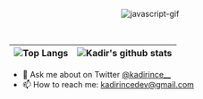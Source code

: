 <p align="center" >
  <img src="https://raw.githubusercontent.com/kadir-ince/kadir-ince/master/logo.gif"  alt="javascript-gif">
</p>



<br>

| ![Top Langs](https://github-readme-stats.vercel.app/api/top-langs/?username=kadir-ince&hide_langs_below=1&hide_border=true&hide=html,dart&langs_count=6) | ![Kadir's github stats](https://github-readme-stats.vercel.app/api/?username=kadir-ince&show_icons=true&title_color=3080ed&icon_color=3080ed&text_color=9f9f9f&bg_color=ffffff,issues&hide_border=true&count_private=true) |
|------------------------------------------------------------------------------------------------------------|------------------------------------------------------------------------------------------------------------------------------------------------------------------------------------------------------------------|
<!--
 🌱 I’m Currently Learning 
<code title="Swift"><img height="30" src="https://upload.wikimedia.org/wikipedia/commons/thumb/9/9d/Swift_logo.svg/1138px-Swift_logo.svg.png"></code>
- 🛠 My Development Environment <code title="macOS"><img height="30"  src="https://img.icons8.com/color/48/000000/mac-logo.png"></code>
<code title="Xcode"><img height="30" src="https://raw.githubusercontent.com/github/explore/80688e429a7d4ef2fca1e82350fe8e3517d3494d/topics/xcode/xcode.png"></code> <br> 
- 📸 I use for design: 
<code title="Photoshop"><img height="27" src="https://upload.wikimedia.org/wikipedia/commons/thumb/a/af/Adobe_Photoshop_CC_icon.svg/1200px-Adobe_Photoshop_CC_icon.svg.png"></code>
<code title="Illustrator"><img height="27" src="https://upload.wikimedia.org/wikipedia/commons/thumb/f/fb/Adobe_Illustrator_CC_icon.svg/616px-Adobe_Illustrator_CC_icon.svg.png"></code>
<code title="Dimension"><img height="27" src="https://upload.wikimedia.org/wikipedia/commons/thumb/b/b2/Adobe_Dimension_Logo.svg/1200px-Adobe_Dimension_Logo.svg.png"></code> -->
- 💬 Ask me about on Twitter <a href="https://www.twitter.com/kadirince__">@kadirince__</a>
- 📫 How to reach me: kadirincedev@gmail.com 

